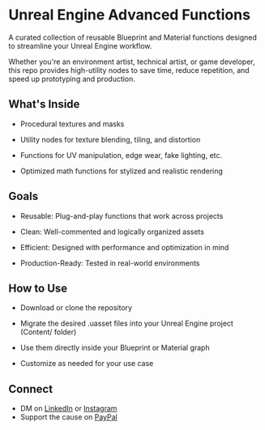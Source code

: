 # Unreal Engine Advanced Functions
A curated collection of reusable Blueprint and Material functions designed to streamline your Unreal Engine workflow.

Whether you're an environment artist, technical artist, or game developer, this repo provides high-utility nodes to save time, reduce repetition, and speed up prototyping and production.

## What's Inside
- Procedural textures and masks

- Utility nodes for texture blending, tiling, and distortion

- Functions for UV manipulation, edge wear, fake lighting, etc.

- Optimized math functions for stylized and realistic rendering

## Goals
- Reusable: Plug-and-play functions that work across projects

- Clean: Well-commented and logically organized assets

- Efficient: Designed with performance and optimization in mind

- Production-Ready: Tested in real-world environments

## How to Use
- Download or clone the repository

- Migrate the desired .uasset files into your Unreal Engine project (Content/ folder)

- Use them directly inside your Blueprint or Material graph

- Customize as needed for your use case

## Connect
- DM on [LinkedIn](https://www.linkedin.com/in/mridul-sarmah/) or [Instagram](https://www.instagram.com/mridul_sarmah/)
- Support the cause on [PayPal](https://www.paypal.me/mridulsarmah)
